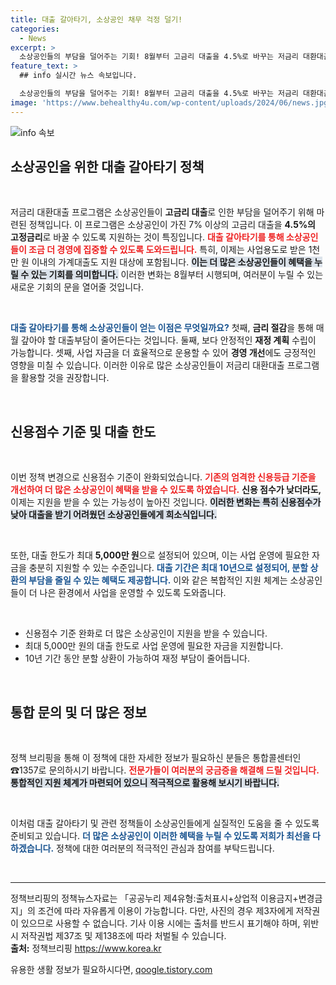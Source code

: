 ```yaml
---
title: 대출 갈아타기, 소상공인 채무 걱정 덜기!
categories:
  - News
excerpt: >
  소상공인들의 부담을 덜어주는 기회! 8월부터 고금리 대출을 4.5%로 바꾸는 저금리 대환대출 프로그램 요건이 완화됩니다. 사업용 가계대출도 포함되니 서둘러 확인하세요!
feature_text: >
  ## info 실시간 뉴스 속보입니다.

  소상공인들의 부담을 덜어주는 기회! 8월부터 고금리 대출을 4.5%로 바꾸는 저금리 대환대출 프로그램 요건이 완화됩니다. 사업용 가계대출도 포함되니 서둘러 확인하세요!
image: 'https://www.behealthy4u.com/wp-content/uploads/2024/06/news.jpg'
---
```


<p><img src="https://www.behealthy4u.com/wp-content/uploads/2024/06/news.jpg" alt="info 속보" /></p>

<h2 data-ke-size="size26">소상공인을 위한 대출 갈아타기 정책</h2>

<p data-ke-size="size16">&nbsp;</p>

<p>저금리 대환대출 프로그램은 소상공인들이 <strong>고금리 대출</strong>로 인한 부담을 덜어주기 위해 마련된 정책입니다. 이 프로그램은 소상공인이 가진 7% 이상의 고금리 대출을 <strong>4.5%의 고정금리</strong>로 바꿀 수 있도록 지원하는 것이 특징입니다. <b><span style="color: #ee2323;">대출 갈아타기를 통해 소상공인들이 조금 더 경영에 집중할 수 있도록 도와드립니다.</span></b>  특히, 이제는 사업용도로 받은 1천만 원 이내의 가계대출도 지원 대상에 포함됩니다. <b><span style="background-color: #21538527;">이는 더 많은 소상공인들이 혜택을 누릴 수 있는 기회를 의미합니다.</span></b> 이러한 변화는 8월부터 시행되며, 여러분이 누릴 수 있는 새로운 기회의 문을 열어줄 것입니다.</p>

<p data-ke-size="size16">&nbsp;</p>

<p><b><span style="color: #1a5490;">대출 갈아타기를 통해 소상공인들이 얻는 이점은 무엇일까요?</span></b> 첫째, <strong>금리 절감</strong>을 통해 매월 갚아야 할 대출부담이 줄어든다는 것입니다. 둘째, 보다 안정적인 <strong>재정 계획</strong> 수립이 가능합니다. 셋째, 사업 자금을 더 효율적으로 운용할 수 있어 <strong>경영 개선</strong>에도 긍정적인 영향을 미칠 수 있습니다. 이러한 이유로 많은 소상공인들이 저금리 대환대출 프로그램을 활용할 것을 권장합니다.</p>

<p data-ke-size="size16">&nbsp;</p>

<h2 data-ke-size="size26">신용점수 기준 및 대출 한도</h2>

<p data-ke-size="size16">&nbsp;</p>

<p>이번 정책 변경으로 신용점수 기준이 완화되었습니다. <b><span style="color: #ee2323;">기존의 엄격한 신용등급 기준을 개선하여 더 많은 소상공인이 혜택을 받을 수 있도록 하였습니다.</span></b> <strong>신용 점수가 낮더라도,</strong> 이제는 지원을 받을 수 있는 가능성이 높아진 것입니다. <b><span style="background-color: #21538527;">이러한 변화는 특히 신용점수가 낮아 대출을 받기 어려웠던 소상공인들에게 희소식입니다.</span></b></p>

<p data-ke-size="size16">&nbsp;</p>

<p>또한, 대출 한도가 최대 <strong>5,000만 원</strong>으로 설정되어 있으며, 이는 사업 운영에 필요한 자금을 충분히 지원할 수 있는 수준입니다. <b><span style="color: #1a5490;">대출 기간은 최대 10년으로 설정되어, 분할 상환의 부담을 줄일 수 있는 혜택도 제공합니다.</span></b> 이와 같은 복합적인 지원 체계는 소상공인들이 더 나은 환경에서 사업을 운영할 수 있도록 도와줍니다.</p>

<p data-ke-size="size16">&nbsp;</p>

<ul>
  <li>신용점수 기준 완화로 더 많은 소상공인이 지원을 받을 수 있습니다.</li>
  <li>최대 5,000만 원의 대출 한도로 사업 운영에 필요한 자금을 지원합니다.</li>
  <li>10년 기간 동안 분할 상환이 가능하여 재정 부담이 줄어듭니다.</li>
</ul>

<p data-ke-size="size16">&nbsp;</p>

<h2 data-ke-size="size26">통합 문의 및 더 많은 정보</h2>

<p data-ke-size="size16">&nbsp;</p>

<p>정책 브리핑을 통해 이 정책에 대한 자세한 정보가 필요하신 분들은 통합콜센터인 ☎1357로 문의하시기 바랍니다. <b><span style="color: #ee2323;">전문가들이 여러분의 궁금증을 해결해 드릴 것입니다.</span></b> <b><span style="background-color: #21538527;">통합적인 지원 체계가 마련되어 있으니 적극적으로 활용해 보시기 바랍니다.</span></b></p>

<p data-ke-size="size16">&nbsp;</p>

<p>이처럼 대출 갈아타기 및 관련 정책들이 소상공인들에게 실질적인 도움을 줄 수 있도록 준비되고 있습니다. <b><span style="color: #1a5490;">더 많은 소상공인이 이러한 혜택을 누릴 수 있도록 저희가 최선을 다하겠습니다.</span></b> 정책에 대한 여러분의 적극적인 관심과 참여를 부탁드립니다. </p>

<p data-ke-size="size16">&nbsp;</p>

<hr />

<p data-ke-size="size16">정책브리핑의 정책뉴스자료는 「공공누리 제4유형:출처표시+상업적 이용금지+변경금지」의 조건에 따라 자유롭게 이용이 가능합니다. 다만, 사진의 경우 제3자에게 저작권이 있으므로 사용할 수 없습니다. 기사 이용 시에는 출처를 반드시 표기해야 하며, 위반 시 저작권법 제37조 및 제138조에 따라 처벌될 수 있습니다. <br /> <b>출처:</b> 정책브리핑 <a href="https://https://www.korea.kr">https://www.korea.kr</a></p>
유용한 생활 정보가 필요하시다면, <a href="https://qoogle.tistory.com" rel="dofollow">qoogle.tistory.com</a>


